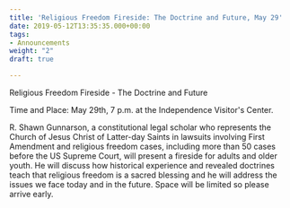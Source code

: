 ```yaml
---
title: 'Religious Freedom Fireside: The Doctrine and Future, May 29'
date: 2019-05-12T13:35:35.000+00:00
tags:
- Announcements
weight: "2"
draft: true

---
```

Religious Freedom Fireside - The Doctrine and Future 

Time and Place: May 29th, 7 p.m. at the Independence Visitor's Center.  

R. Shawn Gunnarson, a constitutional legal scholar who represents the Church of Jesus Christ of Latter-day Saints in lawsuits involving First Amendment and religious freedom cases, including more than 50 cases before the US Supreme Court, will present a fireside for adults and older youth.  He will discuss how historical experience and revealed doctrines teach that religious freedom is a sacred blessing  and he will address the issues we face today and in the future.  Space will be limited so please arrive early.